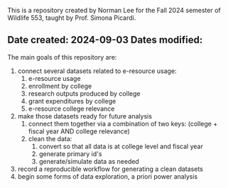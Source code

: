 This is a repository created by Norman Lee for the Fall 2024 semester of Wildlife 553, taught by Prof. Simona Picardi.

Date created: 2024-09-03
Dates modified:
- 

The main goals of this repository are:
1. connect several datasets related to e-resource usage:
    1. e-resource usage
    2. enrollment by college
    3. research outputs produced by college
    4. grant expenditures by college
    5. e-resource college relevance
2. make those datasets ready for future analysis
    1. connect them together via a combination of two keys: (college + fiscal year AND college relevance)
    2. clean the data: 
        1. convert so that all data is at college level and fiscal year
        2. generate primary id's
        3. generate/simulate data as needed
3. record a reproducible workflow for generating a clean datasets
4. begin some forms of data exploration, a priori power analysis